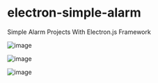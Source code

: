 # electron-simple-alarm
Simple Alarm Projects With Electron.js Framework



![image](https://user-images.githubusercontent.com/51326421/101074213-16b0f700-35d3-11eb-839c-5ebfbe3e1934.png)




![image](https://user-images.githubusercontent.com/51326421/101073632-562b1380-35d2-11eb-95e6-d17ada5d32f5.png)








![image](https://user-images.githubusercontent.com/51326421/101074081-ecf7d000-35d2-11eb-9ddd-ec79d229eb75.png)


